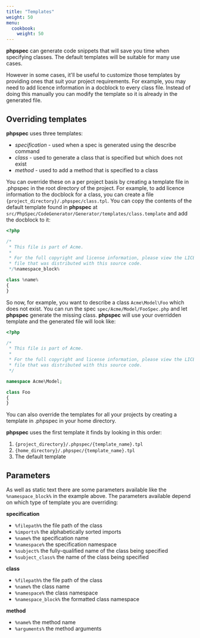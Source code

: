 ```yaml
---
title: "Templates"
weight: 50
menu:
  cookbook:
    weight: 50
---
```


**phpspec** can generate code snippets that will save you time when
specifying classes. The default templates will be suitable for many use
cases.

However in some cases, it'll be useful to customize those templates by
providing ones that suit your project requirements. For example, you may
need to add licence information in a docblock to every class file.
Instead of doing this manually you can modify the template so it is
already in the generated file.

Overriding templates
--------------------

**phpspec** uses three templates:

- *specification* - used when a spec is generated using the
  describe command
- *class* - used to generate a class that is specified but which
  does not exist
- *method* - used to add a method that is specified to a class

You can override these on a per project basis by creating a template
file in .phpspec in the root directory of the project. For example, to
add licence information to the docblock for a class, you can create a
file `{project_directory}/.phpspec/class.tpl`. You can copy the contents
of the default template found in **phpspec** at
`src/PhpSpec/CodeGenerator/Generator/templates/class.template` and add
the docblock to it:

```php
<?php

/*
 * This file is part of Acme.
 *
 * For the full copyright and license information, please view the LICENSE
 * file that was distributed with this source code.
 */%namespace_block%

class %name%
{
}
```

So now, for example, you want to describe a class `Acme\Model\Foo` which
does not exist. You can run the spec `spec/Acme/Model/FooSpec.php` and
let **phpspec** generate the missing class. **phpspec** will use your
overridden template and the generated file will look like:

```php
<?php

/*
 * This file is part of Acme.
 *
 * For the full copyright and license information, please view the LICENSE
 * file that was distributed with this source code.
 */

namespace Acme\Model;

class Foo
{
}
```

You can also override the templates for all your projects by creating a
template in .phpspec in your home directory.

**phpspec** uses the first template it finds by looking in this order:

1.  `{project_directory}/.phpspec/{template_name}.tpl`
2.  `{home_directory}/.phpspec/{template_name}.tpl`
3.  The default template

Parameters
----------

As well as static text there are some parameters available like the
`%namespace_block%` in the example above. The parameters available
depend on which type of template you are overriding:

**specification**

- `%filepath%` the file path of the class
- `%imports%` the alphabetically sorted imports
- `%name%` the specification name
- `%namespace%` the specification namespace
- `%subject%` the fully-qualified name of the class being
  specified
- `%subject_class%` the name of the class being specified

**class**

- `%filepath%` the file path of the class
- `%name%` the class name
- `%namespace%` the class namespace
- `%namespace_block%` the formatted class namespace

**method**

- `%name%` the method name
- `%arguments%` the method arguments


